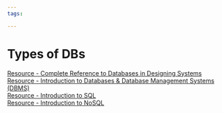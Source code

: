 ```yaml
---
tags:

---
```

# Types of DBs

[Resource - Complete Reference to Databases in Designing Systems](https://www.geeksforgeeks.org/complete-reference-to-databases-in-designing-systems/?ref=outind)  
[Resource - Introduction to Databases & Database Management Systems (DBMS)](https://se-education.org/learningresources/contents/data/databases/databases.html)  
[Resource - Introduction to SQL](https://se-education.org/learningresources/contents/data/sql/SQL.html)  
[Resource - Introduction to NoSQL](https://se-education.org/learningresources/contents/data/nosql/NoSQL.html)  
